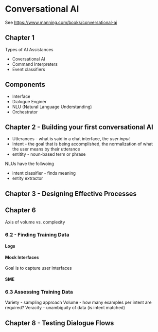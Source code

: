 # Conversational AI

See https://www.manning.com/books/conversational-ai

## Chapter 1 

Types of AI Assistances
- Coversational AI
- Command Interpreters
- Event classifiers 

## Components

- Interface 
- Dialogue Enginer
- NLU (Natural Language Understanding)
- Orchestrator 


## Chapter 2 - Building your first conversational AI 

* Utterances - what is said in a chat interface, the *user input*
* Intent - the goal that is being accomplished, the normalization of what the user means by their utterance
* entitity - noun-based term or phrase

NLUs have the follwoing
- intent classifier - finds meaning 
- entity extractor 


## Chapter 3 - Designing Effective Processes 


## Chapter 6

Axis of volume vs. complexity

### 6.2 - Finding Training Data 

#### Logs

#### Mock Interfaces

Goal is to capture user interfaces 

#### SME

### 6.3 Assessing Training Data

Variety - sampling approach 
Volume - how many examples per intent are required? 
Veracity - unambiguity of data (is intent matched) 

## Chapter 8 - Testing Dialogue Flows


